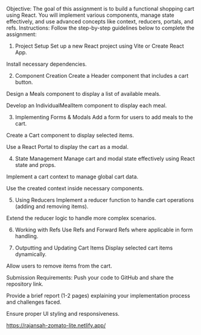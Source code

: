 Objective: The goal of this assignment is to build a functional shopping cart using React. You will implement various components, manage state effectively, and use advanced concepts like context, reducers, portals, and refs.
Instructions:
Follow the step-by-step guidelines below to complete the assignment:
1. Project Setup
Set up a new React project using Vite or Create React App.


Install necessary dependencies.


2. Component Creation
Create a Header component that includes a cart button.


Design a Meals component to display a list of available meals.


Develop an IndividualMealItem component to display each meal.


3. Implementing Forms & Modals
Add a form for users to add meals to the cart.


Create a Cart component to display selected items.


Use a React Portal to display the cart as a modal.


4. State Management
Manage cart and modal state effectively using React state and props.


Implement a cart context to manage global cart data.


Use the created context inside necessary components.


5. Using Reducers
Implement a reducer function to handle cart operations (adding and removing items).


Extend the reducer logic to handle more complex scenarios.


6. Working with Refs
Use Refs and Forward Refs where applicable in form handling.


7. Outputting and Updating Cart Items
Display selected cart items dynamically.


Allow users to remove items from the cart.


Submission Requirements:
Push your code to GitHub and share the repository link.


Provide a brief report (1-2 pages) explaining your implementation process and challenges faced.


Ensure proper UI styling and responsiveness.

https://rajansah-zomato-lite.netlify.app/